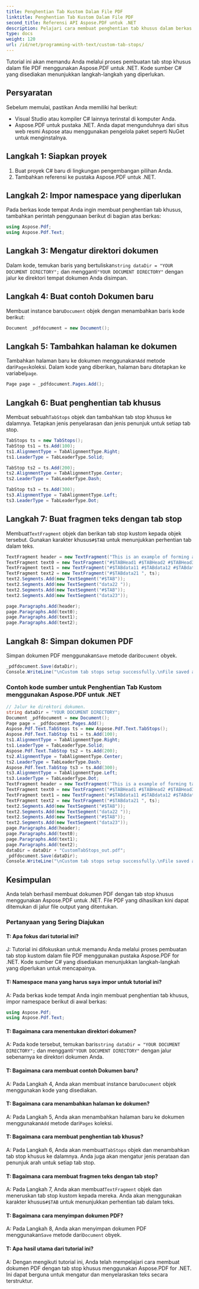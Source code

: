 ```yaml
---
title: Penghentian Tab Kustom Dalam File PDF
linktitle: Penghentian Tab Kustom Dalam File PDF
second_title: Referensi API Aspose.PDF untuk .NET
description: Pelajari cara membuat penghentian tab khusus dalam berkas PDF menggunakan Aspose.PDF untuk .NET.
type: docs
weight: 120
url: /id/net/programming-with-text/custom-tab-stops/
---
```


Tutorial ini akan memandu Anda melalui proses pembuatan tab stop khusus dalam file PDF menggunakan Aspose.PDF untuk .NET. Kode sumber C# yang disediakan menunjukkan langkah-langkah yang diperlukan.

## Persyaratan
Sebelum memulai, pastikan Anda memiliki hal berikut:

- Visual Studio atau kompiler C# lainnya terinstal di komputer Anda.
- Aspose.PDF untuk pustaka .NET. Anda dapat mengunduhnya dari situs web resmi Aspose atau menggunakan pengelola paket seperti NuGet untuk menginstalnya.

## Langkah 1: Siapkan proyek
1. Buat proyek C# baru di lingkungan pengembangan pilihan Anda.
2. Tambahkan referensi ke pustaka Aspose.PDF untuk .NET.

## Langkah 2: Impor namespace yang diperlukan
Pada berkas kode tempat Anda ingin membuat penghentian tab khusus, tambahkan perintah penggunaan berikut di bagian atas berkas:

```csharp
using Aspose.Pdf;
using Aspose.Pdf.Text;
```

## Langkah 3: Mengatur direktori dokumen
 Dalam kode, temukan baris yang bertuliskan`string dataDir = "YOUR DOCUMENT DIRECTORY";` dan mengganti`"YOUR DOCUMENT DIRECTORY"` dengan jalur ke direktori tempat dokumen Anda disimpan.

## Langkah 4: Buat contoh Dokumen baru
 Membuat instance baru`Document` objek dengan menambahkan baris kode berikut:

```csharp
Document _pdfdocument = new Document();
```

## Langkah 5: Tambahkan halaman ke dokumen
 Tambahkan halaman baru ke dokumen menggunakan`Add` metode dari`Pages`koleksi. Dalam kode yang diberikan, halaman baru ditetapkan ke variabel`page`.

```csharp
Page page = _pdfdocument.Pages.Add();
```

## Langkah 6: Buat penghentian tab khusus
 Membuat sebuah`TabStops` objek dan tambahkan tab stop khusus ke dalamnya. Tetapkan jenis penyelarasan dan jenis penunjuk untuk setiap tab stop.

```csharp
TabStops ts = new TabStops();
TabStop ts1 = ts.Add(100);
ts1.AlignmentType = TabAlignmentType.Right;
ts1.LeaderType = TabLeaderType.Solid;

TabStop ts2 = ts.Add(200);
ts2.AlignmentType = TabAlignmentType.Center;
ts2.LeaderType = TabLeaderType.Dash;

TabStop ts3 = ts.Add(300);
ts3.AlignmentType = TabAlignmentType.Left;
ts3.LeaderType = TabLeaderType.Dot;
```

## Langkah 7: Buat fragmen teks dengan tab stop
 Membuat`TextFragment` objek dan berikan tab stop kustom kepada objek tersebut. Gunakan karakter khusus`#$TAB` untuk menunjukkan perhentian tab dalam teks.

```csharp
TextFragment header = new TextFragment("This is an example of forming a table with TAB stops", ts);
TextFragment text0 = new TextFragment("#$TABHead1 #$TABHead2 #$TABHead3", ts);
TextFragment text1 = new TextFragment("#$TABdata11 #$TABdata12 #$TABdata13", ts);
TextFragment text2 = new TextFragment("#$TABdata21 ", ts);
text2.Segments.Add(new TextSegment("#$TAB"));
text2.Segments.Add(new TextSegment("data22 "));
text2.Segments.Add(new TextSegment("#$TAB"));
text2.Segments.Add(new TextSegment("data23"));

page.Paragraphs.Add(header);
page.Paragraphs.Add(text0);
page.Paragraphs.Add(text1);
page.Paragraphs.Add(text2);
```

## Langkah 8: Simpan dokumen PDF
 Simpan dokumen PDF menggunakan`Save` metode dari`Document` obyek.

```csharp
_pdfdocument.Save(dataDir);
Console.WriteLine("\nCustom tab stops setup successfully.\nFile saved at " + dataDir);
```

### Contoh kode sumber untuk Penghentian Tab Kustom menggunakan Aspose.PDF untuk .NET 
```csharp
// Jalur ke direktori dokumen.
string dataDir = "YOUR DOCUMENT DIRECTORY";
Document _pdfdocument = new Document();
Page page = _pdfdocument.Pages.Add();
Aspose.Pdf.Text.TabStops ts = new Aspose.Pdf.Text.TabStops();
Aspose.Pdf.Text.TabStop ts1 = ts.Add(100);
ts1.AlignmentType = TabAlignmentType.Right;
ts1.LeaderType = TabLeaderType.Solid;
Aspose.Pdf.Text.TabStop ts2 = ts.Add(200);
ts2.AlignmentType = TabAlignmentType.Center;
ts2.LeaderType = TabLeaderType.Dash;
Aspose.Pdf.Text.TabStop ts3 = ts.Add(300);
ts3.AlignmentType = TabAlignmentType.Left;
ts3.LeaderType = TabLeaderType.Dot;
TextFragment header = new TextFragment("This is a example of forming table with TAB stops", ts);
TextFragment text0 = new TextFragment("#$TABHead1 #$TABHead2 #$TABHead3", ts);
TextFragment text1 = new TextFragment("#$TABdata11 #$TABdata12 #$TABdata13", ts);
TextFragment text2 = new TextFragment("#$TABdata21 ", ts);
text2.Segments.Add(new TextSegment("#$TAB"));
text2.Segments.Add(new TextSegment("data22 "));
text2.Segments.Add(new TextSegment("#$TAB"));
text2.Segments.Add(new TextSegment("data23"));
page.Paragraphs.Add(header);
page.Paragraphs.Add(text0);
page.Paragraphs.Add(text1);
page.Paragraphs.Add(text2);
dataDir = dataDir + "CustomTabStops_out.pdf";
_pdfdocument.Save(dataDir);
Console.WriteLine("\nCustom tab stops setup successfully.\nFile saved at " + dataDir);
```

## Kesimpulan
Anda telah berhasil membuat dokumen PDF dengan tab stop khusus menggunakan Aspose.PDF untuk .NET. File PDF yang dihasilkan kini dapat ditemukan di jalur file output yang ditentukan.

### Pertanyaan yang Sering Diajukan

#### T: Apa fokus dari tutorial ini?

J: Tutorial ini difokuskan untuk memandu Anda melalui proses pembuatan tab stop kustom dalam file PDF menggunakan pustaka Aspose.PDF for .NET. Kode sumber C# yang disediakan menunjukkan langkah-langkah yang diperlukan untuk mencapainya.

#### T: Namespace mana yang harus saya impor untuk tutorial ini?

A: Pada berkas kode tempat Anda ingin membuat penghentian tab khusus, impor namespace berikut di awal berkas:

```csharp
using Aspose.Pdf;
using Aspose.Pdf.Text;
```

#### T: Bagaimana cara menentukan direktori dokumen?

 A: Pada kode tersebut, temukan baris`string dataDir = "YOUR DOCUMENT DIRECTORY";` dan mengganti`"YOUR DOCUMENT DIRECTORY"` dengan jalur sebenarnya ke direktori dokumen Anda.

#### T: Bagaimana cara membuat contoh Dokumen baru?

 A: Pada Langkah 4, Anda akan membuat instance baru`Document` objek menggunakan kode yang disediakan.

#### T: Bagaimana cara menambahkan halaman ke dokumen?

 A: Pada Langkah 5, Anda akan menambahkan halaman baru ke dokumen menggunakan`Add` metode dari`Pages` koleksi.

#### T: Bagaimana cara membuat penghentian tab khusus?

 A: Pada Langkah 6, Anda akan membuat`TabStops` objek dan menambahkan tab stop khusus ke dalamnya. Anda juga akan mengatur jenis perataan dan penunjuk arah untuk setiap tab stop.

#### T: Bagaimana cara membuat fragmen teks dengan tab stop?

 A: Pada Langkah 7, Anda akan membuat`TextFragment` objek dan meneruskan tab stop kustom kepada mereka. Anda akan menggunakan karakter khusus`#$TAB` untuk menunjukkan perhentian tab dalam teks.

#### T: Bagaimana cara menyimpan dokumen PDF?

 A: Pada Langkah 8, Anda akan menyimpan dokumen PDF menggunakan`Save` metode dari`Document` obyek.

#### T: Apa hasil utama dari tutorial ini?

A: Dengan mengikuti tutorial ini, Anda telah mempelajari cara membuat dokumen PDF dengan tab stop khusus menggunakan Aspose.PDF for .NET. Ini dapat berguna untuk mengatur dan menyelaraskan teks secara terstruktur.